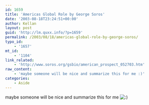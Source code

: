 ```yaml
---
id: 1659
title: 'Americas Global Role by George Soros'
date: '2003-08-18T23:24:51+00:00'
author: Kellan
layout: post
guid: 'http://lm.quxx.info/?p=1659'
permalink: /2003/08/18/americas-global-role-by-george-soros/
typo_id:
    - '1657'
mt_id:
    - '1104'
link_related:
    - 'http://www.soros.org/gsbio/american_prospect_052703.htm'
raw_content:
    - 'maybe someone will be nice and summarize this for me :)'
categories:
    - Aside
---
```


maybe someone will be nice and summarize this for me ![:)](http://lm.local/wp-includes/images/smilies/simple-smile.png)